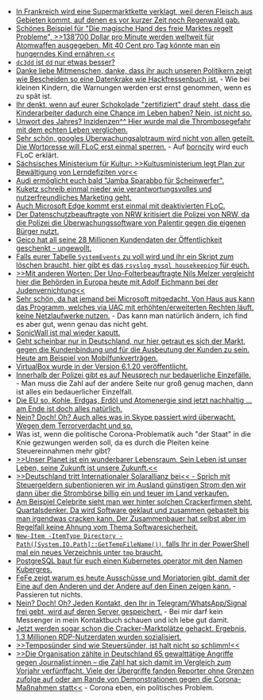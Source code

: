 * [In Frankreich wird eine Supermarktkette verklagt, weil deren Fleisch aus Gebieten kommt, auf denen es vor kurzer Zeit noch Regenwald gab.](https://netzfrauen.org/2021/04/18/amazon-4/)
* [Schönes Beispiel für "Die magische Hand des freie Marktes regelt Probleme", >>138’700 Dollar pro Minute werden weltweit für Atomwaffen ausgegeben. Mit 40 Cent pro Tag könnte man ein hungerndes Kind ernähren.<<](https://www.sonnenseite.com/de/politik/milliarden-fuers-militaer-und-millionen-menschen-hungern/)
* [`dc3dd` ist `dd` nur etwas besser?](https://scheible.it/datenspeicher-mit-dd-und-dc3dd-sichern/)
* [Danke liebe Mitmenschen, danke, dass ihr auch unseren Politikern zeigt wie Bescheiden so eine Datenkrake wie Hackfressenbuch ist.](https://netzpolitik.org/2021/ach-du-scheisse-so-reagieren-europaabgeordnete-darauf-dass-ihre-handynummer-wegen-des-facebook-lecks-im-netz-steht/) - Wie bei kleinen Kindern, die Warnungen werden erst ernst genommen, wenn es zu spät ist.
* [Ihr denkt, wenn auf eurer Schokolade "zertifiziert" drauf steht, dass die Kinderarbeiter dadurch eine Chance im Leben haben? Nein, ist nicht so.](https://www.sonnenseite.com/de/wirtschaft/zertifizierter-kakao-darf-nicht-per-se-als-nachhaltig-bezeichnet-werden/)
* [Unwort des Jahres? Inzidenzen^^ Hier wurde mal die Thrombosegefahr mit dem echten Leben verglichen.](https://blog.fefe.de/?ts=9e8396a4)
* [Sehr schön, googles Überwachungsalptraum wird nicht von allen geteilt. Die Wortpresse will FLoC erst einmal sperren.](https://www.bleepingcomputer.com/news/security/wordpress-to-automatically-disable-google-floc-on-websites/) - Auf [borncity](https://www.borncity.com/blog/2021/04/19/gegenwind-fr-googles-floc-ansatz/) wird euch FLoC erklärt.
* [Sächsisches Ministerium für Kultur: >>Kultusministerium legt Plan zur Bewältigung von Lerndefiziten vor<<](https://www.bildung.sachsen.de/blog/index.php/2021/04/16/kultusministerium-legt-plan-zur-bewaeltigung-von-lerndefiziten-vor/)
* [Audi ermöglicht euch bald "Jamba Sparabbo für Scheinwerfer".](https://www.golem.de/news/auto-shanghai-2021-audi-a6-e-tron-projiziert-games-an-die-wand-2104-155833.html)
* [Kuketz schreib einmal nieder wie verantwortungsvolles und nutzerfreundliches Marketing geht.](https://www.kuketz-blog.de/verantwortungsvolles-marketing-es-geht-auch-ohne-google-facebook-xing-und-co/)
* [Auch Microsoft Edge kommt erst einmal mit deaktivierten FLoC.](https://www.bleepingcomputer.com/news/microsoft/microsoft-disables-googles-floc-tracking-in-microsoft-edge-for-now/)
* [Der Datenschutzbeauftragte von NRW kritisiert die Polizei von NRW, da die Polizei die Überwachungssoftware von Palentir gegen die eigenen Bürger nutzt.](https://netzpolitik.org/2021/datenschutzbehoerde-nrw-einsatz-der-palantir-software-bei-der-polizei-als-rechtswidrig-gebrandmarkt/)
* [Geico hat all seine 28 Millionen Kundendaten der Öffentlichkeit geschenkt - ungewollt.](https://www.bleepingcomputer.com/news/security/geico-data-breach-exposed-customers-drivers-license-numbers/)
* [Falls eurer Tabelle `SystemEvents` zu voll wird und ihr ein Skript zum löschen braucht, hier gibt es das `rsyslog mysql housekeeping` für euch.](https://github.com/bazzline/rsyslog_mysql_housekeeping)
* [>>Mit anderen Worten: Der Uno-Folterbeauftragte Nils Melzer vergleicht hier die Behörden in Europa heute mit Adolf Eichmann bei der Judenvernichtung<<](https://blog.fefe.de/?ts=9e804bbc)
* [Sehr schön, da hat jemand bei Microsoft mitgedacht. Von Haus aus kann das Programm, welches via UAC mit erhöhten/erweiterten Rechten läuft, keine Netzlaufwerke nutzen.](http://woshub.com/how-to-access-mapped-network-drives-from-the-elevated-apps/) - Das kann man natürlich ändern, ich find es aber gut, wenn genau das nicht geht.
* [SonicWall ist mal wieder kaputt.](https://www.borncity.com/blog/2021/04/21/sonicwall-email-security-zero-day-vulnerabilities-april-20-2021/)
* [Geht scheinbar nur in Deutschland, nur hier getraut es sich der Markt, gegen die Kundenbindung und für die Ausbeutung der Kunden zu sein. Heute am Beispiel von Mobilfunkverträgen.](https://www.borncity.com/blog/2021/04/21/kostenfalle-handy-vertrag-bei-telekom-vodafone-co/)
* [VirtualBox wurde in der Version 6.1.20 veröffentlicht.](https://www.planet3dnow.de/cms/62529-virtualbox-6-1-20/)
* [Innerhalb der Polizei gibt es auf Neusprech nur bedauerliche Einzefälle.](https://netzpolitik.org/2021/rechte-und-rassistische-umtriebe-bei-der-polizei-lauter-einzelfaelle/) - Man muss die Zahl auf der andere Seite nur groß genug machen, dann ist alles ein bedauerlicher Einzelfall.
* [Die EU so, Kohle, Erdgas, Erdöl und Atomenergie sind jetzt nachhaltig ... am Ende ist doch alles natürlich.](https://netzfrauen.org/2021/04/20/greendeal/)
* [Nein? Doch! Oh? Auch alles was in Skype passiert wird überwacht. Wegen dem Terrorverdacht und so.](https://netzpolitik.org/2021/microsoft-scannt-alles-skype-chats-auf-terrorverdacht-durchleuchtet/)
* Was ist, wenn die politische Corona-Problematik auch "der Staat" in die Knie gezwungen werden soll, da es durch die Pleiten keine Steuereinnahmen mehr gibt?
* [>>Unser Planet ist ein wunderbarer Lebensraum. Sein Leben ist unser Leben, seine Zukunft ist unsere Zukunft.<<](https://www.sonnenseite.com/de/zukunft/dalai-lama-botschaft-zum-tag-der-erde/)
* [>>Deutschland tritt Internationaler Solarallianz bei<< - Sprich mit Steuergeldern subentionieren wir im Ausland günstigen Strom den wir dann über die Strombörse billig ein und teuer im Land verkaufen.](https://www.sonnenseite.com/de/politik/deutschland-tritt-internationaler-solarallianz-bei/)
* [Am Beispiel Celebrite sieht man wer hinter solchen Crackerfirmen steht, Quartalsdenker. Da wird Software geklaut und zusammen gebastelt bis man irgendwas cracken kann. Der Zusammenbauer hat selbst aber im Regelfall keine Ahnung vom Thema Softwaresicherheit.](https://www.bleepingcomputer.com/news/security/signal-ceo-gives-mobile-hacking-firm-a-taste-of-being-hacked/)
* [`New-Item -ItemType Directory -Path([System.IO.Path]::GetTempFileName())`, falls Ihr in der PowerShell mal ein neues Verzeichnis unter `tmp` braucht.](https://devblogs.microsoft.com/powershell-community/borrowing-a-built-in-powershell-command-to-create-a-temporary-folder/)
* [PostgreSQL baut für euch einen Kubernetes operator mit den Namen Kubergres.](https://www.postgresql.org/about/news/kubegres-is-available-as-open-source-2197/)
* [FeFe zeigt warum es heute Ausschüsse und Moriatorien gibt, damit der Eine auf den Anderen und der Andere auf den Einen zeigen kann.](https://blog.fefe.de/?ts=9e7fef82) - Passieren tut nichts.
* [Nein? Doch! Oh? Jeden Kontakt, den Ihr in Telegram/WhatsApp/Signal frei gebt, wird auf deren Server gespeichert.](https://www.kuketz-blog.de/whatsapp-telegram-signal-grossflaechiger-missbrauch-von-contact-discovery-moeglich/) - Bei mir darf kein Messenger in mein Kontaktbuch schauen und ich lebe gut damit.
* [Jetzt werden sogar schon die Cracker-Marktplätze gehackt. Ergebnis, 1.3 Millionen RDP-Nutzerdaten wurden sozialisiert.](https://www.bleepingcomputer.com/news/security/logins-for-13-million-windows-rdp-servers-collected-from-hacker-market/)
* [>>Temposünder sind wie Steuersünder, ist halt nicht so schlimm!<<](https://tuxproject.de/blog/2021/04/medienkritik-in-kuerze-journalistische-raserei/)
* [>>Die Organisation zählte in Deutschland 65 gewalttätige Angriffe gegen Journalist:innen – die Zahl hat sich damit im Vergleich zum Vorjahr verfünffacht. Viele der Übergriffe fanden Reporter ohne Grenzen zufolge auf oder am Rande von Demonstrationen gegen die Corona-Maßnahmen statt<<](https://netzpolitik.org/2021/rangliste-der-pressefreiheit-neue-dimension-der-gewalt-gegen-medienschaffende-in-deutschland/) - Corona eben, ein politisches Problem.
